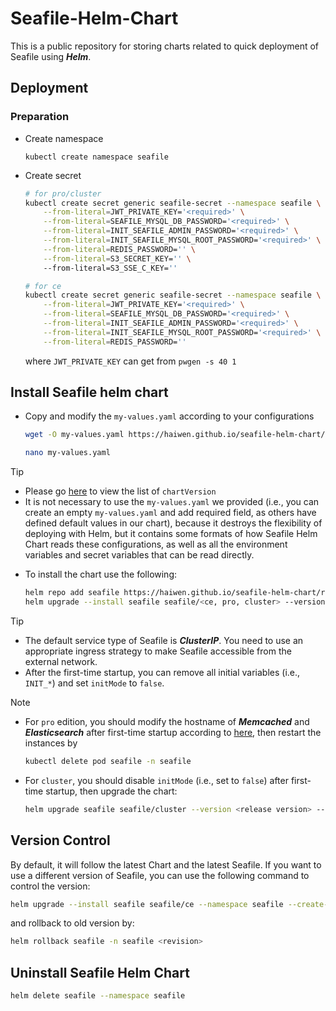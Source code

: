 # Seafile-Helm-Chart

This is a public repository for storing charts related to quick deployment of Seafile using ***Helm***.

## Deployment

### Preparation

- Create namespace

    ```
    kubectl create namespace seafile
    ```

- Create secret

    ```sh
    # for pro/cluster
    kubectl create secret generic seafile-secret --namespace seafile \
        --from-literal=JWT_PRIVATE_KEY='<required>' \
        --from-literal=SEAFILE_MYSQL_DB_PASSWORD='<required>' \
        --from-literal=INIT_SEAFILE_ADMIN_PASSWORD='<required>' \
        --from-literal=INIT_SEAFILE_MYSQL_ROOT_PASSWORD='<required>' \
        --from-literal=REDIS_PASSWORD='' \
        --from-literal=S3_SECRET_KEY='' \ 
        --from-literal=S3_SSE_C_KEY='' 

    # for ce
    kubectl create secret generic seafile-secret --namespace seafile \
        --from-literal=JWT_PRIVATE_KEY='<required>' \
        --from-literal=SEAFILE_MYSQL_DB_PASSWORD='<required>' \
        --from-literal=INIT_SEAFILE_ADMIN_PASSWORD='<required>' \
        --from-literal=INIT_SEAFILE_MYSQL_ROOT_PASSWORD='<required>' \
        --from-literal=REDIS_PASSWORD='' 
    ```

    where `JWT_PRIVATE_KEY` can get from `pwgen -s 40 1`

## Install Seafile helm chart

- Copy and modify the `my-values.yaml` according to your configurations

    ```sh
    wget -O my-values.yaml https://haiwen.github.io/seafile-helm-chart/values/latest/cluster.yaml

    nano my-values.yaml
    ```

>[!TIP]
>- Please go [here](https://github.com/haiwen/seafile-helm-chart/tree/main/repo) to view the list of `chartVersion`
>- It is not necessary to use the `my-values.yaml` we provided (i.e., you can create an empty `my-values.yaml` and add required field, as others have defined default values in our chart), because it destroys the flexibility of deploying with Helm, but it contains some formats of how Seafile Helm Chart reads these configurations, as well as all the environment variables and secret variables that can be read directly.

- To install the chart use the following:

    ```sh
    helm repo add seafile https://haiwen.github.io/seafile-helm-chart/repo
    helm upgrade --install seafile seafile/<ce, pro, cluster> --version <release version> --namespace seafile --create-namespace --values my-values.yaml
    ```

>[!TIP]
>- The default service type of Seafile is ***ClusterIP***. You need to use an appropriate ingress strategy to make Seafile accessible from the external network.
>- After the first-time startup, you can remove all initial variables (i.e., `INIT_*`) and set `initMode` to `false`.

>[!NOTE]
>- For `pro` edition, you should modify the hostname of ***Memcached*** and ***Elasticsearch*** after first-time startup according to [here](https://manual.seafile.com/latest/setup/k8s_single_node/#start-seafile-server), then restart the instances by 
>   ```sh
>   kubectl delete pod seafile -n seafile
>   ```
>- For `cluster`, you should disable `initMode` (i.e., set to `false`) after first-time startup, then upgrade the chart:
>   ```sh
>   helm upgrade seafile seafile/cluster --version <release version> --namespace seafile  --values my-values.yaml
>   ```

## Version Control

By default, it will follow the latest Chart and the latest Seafile. If you want to use a different version of Seafile, you can use the following command to control the version:

```sh
helm upgrade --install seafile seafile/ce --namespace seafile --create-namespace --values my-values.yaml --version 1.0
```

and rollback to old version by:

```sh
helm rollback seafile -n seafile <revision>
```

## Uninstall Seafile Helm Chart

```sh
helm delete seafile --namespace seafile
```
